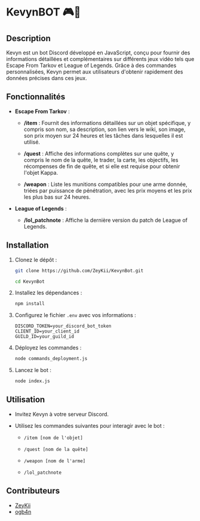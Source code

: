 # KevynBOT 🎮🤖

## Description
Kevyn est un bot Discord développé en JavaScript, conçu pour fournir des informations détaillées et complémentaires sur différents jeux vidéo tels que Escape From Tarkov et League of Legends. Grâce à des commandes personnalisées, Kevyn permet aux utilisateurs d'obtenir rapidement des données précises dans ces jeux.

## Fonctionnalités

- **Escape From Tarkov** :
  - **/item** : Fournit des informations détaillées sur un objet spécifique, y compris son nom, sa description, son lien vers le wiki, son image, son prix moyen sur 24 heures et les tâches dans lesquelles il est utilisé.

  - **/quest** : Affiche des informations complètes sur une quête, y compris le nom de la quête, le trader, la carte, les objectifs, les récompenses de fin de quête, et si elle est requise pour obtenir l'objet Kappa.

  - **/weapon** : Liste les munitions compatibles pour une arme donnée, triées par puissance de pénétration, avec les prix moyens et les prix les plus bas sur 24 heures.

- **League of Legends** :
  - **/lol_patchnote** : Affiche la dernière version du patch de League of Legends.

## Installation

1. Clonez le dépôt :
    ```bash
    git clone https://github.com/ZeyKii/KevynBot.git

    cd KevynBot
    ```

2. Installez les dépendances :
    ```bash
    npm install
    ```

3. Configurez le fichier `.env` avec vos informations :
    ```plaintext
    DISCORD_TOKEN=your_discord_bot_token
    CLIENT_ID=your_client_id
    GUILD_ID=your_guild_id
    ```

4. Déployez les commandes :
    ```bash
    node commands_deployment.js
    ```

5. Lancez le bot :
    ```bash
    node index.js
    ```

## Utilisation

- Invitez Kevyn à votre serveur Discord.

- Utilisez les commandes suivantes pour interagir avec le bot :
  - `/item [nom de l'objet]`
  - `/quest [nom de la quête]`
  - `/weapon [nom de l'arme]`

  - `/lol_patchnote`

## Contributeurs

- [ZeyKii](https://github.com/ZeyKii/ZeyKii)
- [ogb4n](https://github.com/ogb4n/ogb4n)

